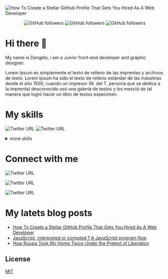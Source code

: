 ![How To Create a Stellar GitHub Profile That Gets You Hired As A Web Developer](https://res.cloudinary.com/sapper-heroku-test/image/upload/v1647894169/test/gh-reame-header_wwagww.png)

<div align="center">

![GitHub followers](https://img.shields.io/github/followers/dangelomedinag?logo=github)
![GitHub followers](https://img.shields.io/github/followers/dangelomedinag?logo=github)
![GitHub followers](https://img.shields.io/github/followers/dangelomedinag?logo=github)

</div>

# Hi there 👋

My name is Dangelo, i am a Junior front-end developer and graphic designer.

Lorem Ipsum es simplemente el texto de relleno de las imprentas y archivos de texto. Lorem Ipsum ha sido el texto de relleno estándar de las industrias desde el año 1500, cuando un impresor (N. del T. persona que se dedica a la imprenta) desconocido usó una galería de textos y los mezcló de tal manera que logró hacer un libro de textos especimen.

# My skills

![Twitter URL](https://img.shields.io/static/v1?label=code&message=javascript&color=yellowgreen)
![Twitter URL](https://img.shields.io/static/v1?label=code&message=nodejs&color=green)

<details>
<summary>more skills</summary>
<p>

#### We can hide anything, even code!

    ```js
      const hello = "Hello World"
    ```

</p></details>

# Connect with me

![Twitter URL](https://img.shields.io/twitter/url?color=black&label=dangelomedinag&style=social&url=https%3A%2F%2Ftwwitter%2Fdangelomedinag)

![Twitter URL](https://img.shields.io/twitter/url?color=black&label=dangelomedinag&logo=instagram&style=social&url=https%3A%2F%2Ftwwitter%2Fdangelomedinag)

![Twitter URL](https://img.shields.io/twitter/url?color=black&label=dangelomedinag&logo=twitch&style=social&url=https%3A%2F%2Ftwwitter%2Fdangelomedinag)

# My latets blog posts

- [How To Create a Stellar GitHub Profile That Gets You Hired As A Web Developer](https://javascript.plainenglish.io/how-to-create-a-stellar-github-profile-that-gets-you-hired-as-a-web-developer-bf2264c7a48a)
- [JavaScript, interpreted or compiled ? A JavaScript program flow](https://javascript.plainenglish.io/how-to-create-a-stellar-github-profile-that-gets-you-hired-as-a-web-developer-bf2264c7a48a)
- [How Russia Took My Home Twice Under the Pretext of Liberation](https://javascript.plainenglish.io/how-to-create-a-stellar-github-profile-that-gets-you-hired-as-a-web-developer-bf2264c7a48a)

## License

[MIT](LICENSE)
